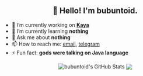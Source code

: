 <h2 align="center">👋 Hello! I'm bubuntoid.</h2>

- 🔭 I’m currently working on [**Kaya**](https://github.com/bubuntoid/Kaya)
- 🌱 I’m currently learning **nothing**
- 💬 Ask me about **nothing**
- 📫 How to reach me: [email](mailto:bubuntoid@gmail.com), [telegram](https://t.me/bubuntoid)
- ⚡ Fun fact: **gods were talking on Java language**

<p align="center">
<img align="center" style="text-decoration: none"src="https://github-readme-stats.vercel.app/api?username=bubuntoid&show_icons=true&line_height=27&count_private=true&theme=transparent" alt="bubuntoid's GitHub Stats" />
<img align="center" style="text-decoration: none" src="https://github-readme-stats.vercel.app/api/top-langs/?username=bubuntoid&hide=html,css,scss&langs_count=3&theme=transparent" />
</p>
